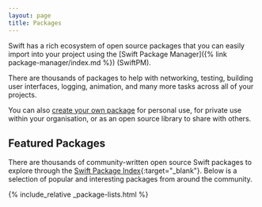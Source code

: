 ```yaml
---
layout: page
title: Packages
---
```


Swift has a rich ecosystem of open source packages that you can easily import into your project using the [Swift Package Manager]({% link package-manager/index.md %}) (SwiftPM).

There are thousands of packages to help with networking, testing, building user interfaces, logging, animation, and many more tasks across all of your projects.

You can also [create your own package](https://developer.apple.com/documentation/xcode/creating-a-standalone-swift-package-with-xcode) for personal use, for private use within your organisation, or as an open source library to share with others.

## Featured Packages

There are thousands of community-written open source Swift packages to explore through the [Swift Package Index](https://swiftpackageindex.com/){:target="_blank"}. Below is a selection of popular and interesting packages from around the community.

{% include_relative _package-lists.html %}
